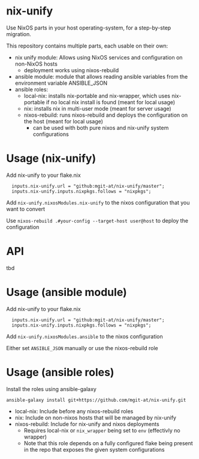 # nix-unify

Use NixOS parts in your host operating-system, for a step-by-step migration.

This repository contains multiple parts, each usable on their own:
- nix unify module: Allows using NixOS services and configuration on non-NixOS hosts
  - deployment works using nixos-rebuild
- ansible module: module that allows reading ansible variables from the environment variable ANSIBLE_JSON
- ansible roles:
  - local-nix: installs nix-portable and nix-wrapper, which uses nix-portable if no local nix install is found (meant for local usage)
  - nix: installs nix in multi-user mode (meant for server usage)
  - nixos-rebuild: runs nixos-rebuild and deploys the configuration on the host (meant for local usage)
    - can be used with both pure nixos and nix-unify system configurations

# Usage (nix-unify)

Add nix-unify to your flake.nix

```
  inputs.nix-unify.url = "github:mgit-at/nix-unify/master";
  inputs.nix-unify.inputs.nixpkgs.follows = "nixpkgs";
```

Add `nix-unify.nixosModules.nix-unify` to the nixos configuration that you want to convert

Use `nixos-rebuild .#your-config --target-host user@host` to deploy the configuration

# API

tbd

# Usage (ansible module)

Add nix-unify to your flake.nix

```
  inputs.nix-unify.url = "github:mgit-at/nix-unify/master";
  inputs.nix-unify.inputs.nixpkgs.follows = "nixpkgs";
```

Add `nix-unify.nixosModules.ansible` to the nixos configuration

Either set `ANSIBLE_JSON` manually or use the nixos-rebuild role

# Usage (ansible roles)

Install the roles using ansible-galaxy

```
ansible-galaxy install git+https://github.com/mgit-at/nix-unify.git
```

- local-nix: Include before any nixos-rebuild roles
- nix: Include on non-nixos hosts that will be managed by nix-unify
- nixos-rebuild: Include for nix-unify and nixos deployments
  - Requires local-nix or `nix_wrapper` being set to `env` (effectivly no wrapper)
  - Note that this role depends on a fully configured flake being present in the repo that exposes the given system configurations
